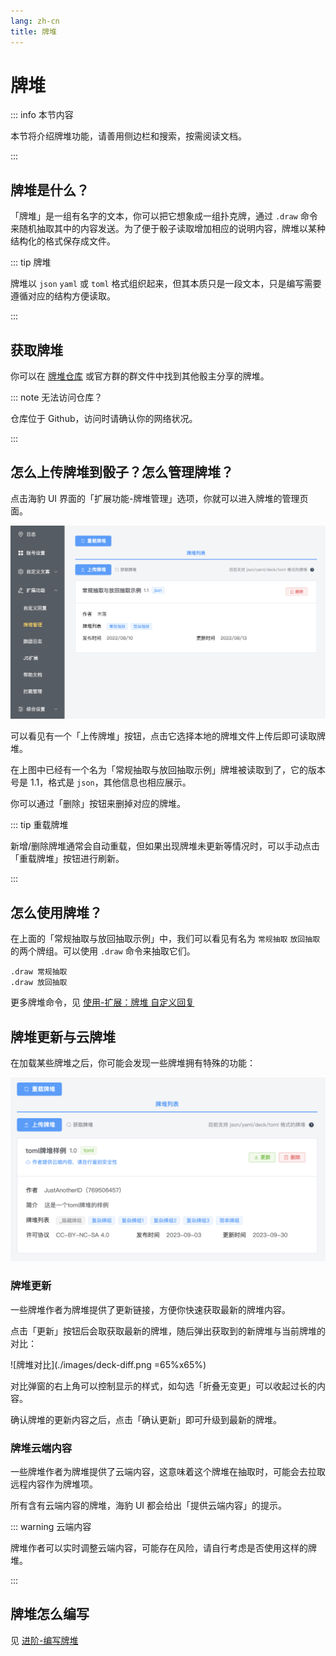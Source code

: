 ```yaml
---
lang: zh-cn
title: 牌堆
---
```


# 牌堆

::: info 本节内容

本节将介绍牌堆功能，请善用侧边栏和搜索，按需阅读文档。

:::

## 牌堆是什么？

「牌堆」是一组有名字的文本，你可以把它想象成一组扑克牌，通过 `.draw` 命令来随机抽取其中的内容发送。为了便于骰子读取增加相应的说明内容，牌堆以某种结构化的格式保存成文件。

::: tip 牌堆

牌堆以 `json` `yaml` 或 `toml` 格式组织起来，但其本质只是一段文本，只是编写需要遵循对应的结构方便读取。

:::

## 获取牌堆

你可以在 [牌堆仓库](https://github.com/sealdice/draw) 或官方群的群文件中找到其他骰主分享的牌堆。

::: note 无法访问仓库？

仓库位于 Github，访问时请确认你的网络状况。

:::

## 怎么上传牌堆到骰子？怎么管理牌堆？

点击海豹 UI 界面的「扩展功能-牌堆管理」选项，你就可以进入牌堆的管理页面。

![牌堆管理](./images/deck-ui.png)

可以看见有一个「上传牌堆」按钮，点击它选择本地的牌堆文件上传后即可读取牌堆。

在上图中已经有一个名为「常规抽取与放回抽取示例」牌堆被读取到了，它的版本号是 1.1，格式是 `json`，其他信息也相应展示。

你可以通过「删除」按钮来删掉对应的牌堆。

::: tip 重载牌堆

新增/删除牌堆通常会自动重载，但如果出现牌堆未更新等情况时，可以手动点击「重载牌堆」按钮进行刷新。

:::

## 怎么使用牌堆？

在上面的「常规抽取与放回抽取示例」中，我们可以看见有名为 `常规抽取` `放回抽取` 的两个牌组。可以使用 `.draw` 命令来抽取它们。

```text
.draw 常规抽取
.draw 放回抽取
```

更多牌堆命令，见 [使用-扩展：牌堆 自定义回复](../use/deck_and_reply.md)

## 牌堆更新与云牌堆

在加载某些牌堆之后，你可能会发现一些牌堆拥有特殊的功能：

![带有更新和云内容的牌堆示例](./images/deck-new-features.png)

### 牌堆更新

一些牌堆作者为牌堆提供了更新链接，方便你快速获取最新的牌堆内容。

点击「更新」按钮后会取获取最新的牌堆，随后弹出获取到的新牌堆与当前牌堆的对比：

![牌堆对比](./images/deck-diff.png =65%x65%)

对比弹窗的右上角可以控制显示的样式，如勾选「折叠无变更」可以收起过长的内容。

确认牌堆的更新内容之后，点击「确认更新」即可升级到最新的牌堆。

### 牌堆云端内容

一些牌堆作者为牌堆提供了云端内容，这意味着这个牌堆在抽取时，可能会去拉取远程内容作为牌堆项。

所有含有云端内容的牌堆，海豹 UI 都会给出「提供云端内容」的提示。

::: warning 云端内容

牌堆作者可以实时调整云端内容，可能存在风险，请自行考虑是否使用这样的牌堆。

:::

## 牌堆怎么编写

见 [进阶-编写牌堆](../advanced/edit_deck.md)